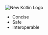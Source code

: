 ![New Kotlin Logo](img/new-kotlin-logo.svg)

<ul>
    <li class="fragment spaced-item" data-fragment-index="0">Concise</li>
    <li class="fragment spaced-item" data-fragment-index="1">Safe</li>
    <li class="fragment spaced-item" data-fragment-index="2">Interoperable</li>
</ul>